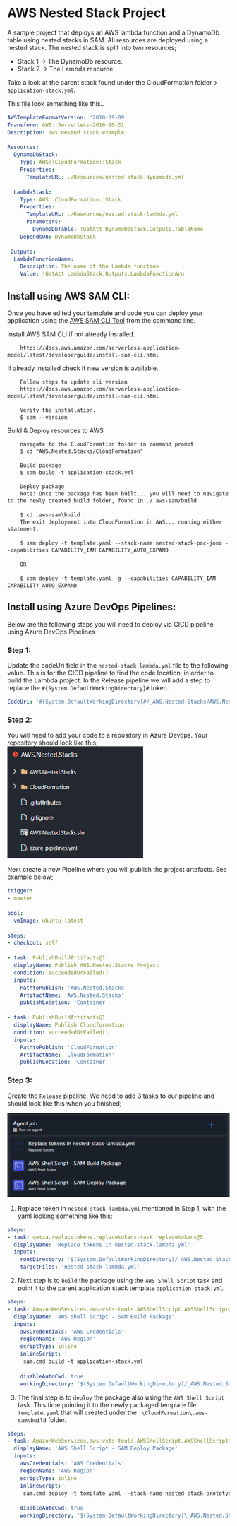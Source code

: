 # AWS Nested Stack Project

A sample project that deploys an AWS lambda function and a DynamoDb table using nested stacks in SAM.
All resources are deployed using a nested stack. The nested stack is split into two resources;
- Stack 1 -> The DynamoDb resource.
- Stack 2 -> The Lambda resource.

Take a look at the parent stack found under the CloudFormation folder-> `application-stack.yml`.

This file look something like this..

```yaml
AWSTemplateFormatVersion: '2010-09-09'
Transform: AWS::Serverless-2016-10-31
Description: aws nested stack example

Resources:
  DynamoDbStack:
    Type: AWS::CloudFormation::Stack
    Properties:
      TemplateURL: ./Resources/nested-stack-dynamodb.yml

  LambdaStack:
    Type: AWS::CloudFormation::Stack
    Properties:
      TemplateURL: ./Resources/nested-stack-lambda.yml
      Parameters:
        DynamoDbTable: !GetAtt DynamoDbStack.Outputs.TableName
    DependsOn: DynamoDbStack
    
 Outputs:
  LambdaFunctionName:
    Description: The name of the Lambda function
    Value: !GetAtt LambdaStack.Outputs.LambdaFunctionArn
``` 

## Install using AWS SAM CLI:

Once you have edited your template and code you can deploy your application using the [AWS SAM CLI Tool](https://docs.aws.amazon.com/serverless-application-model/latest/developerguide/serverless-sam-cli-command-reference.html) from the command line.

Install AWS SAM CLI if not already installed.
```
    https://docs.aws.amazon.com/serverless-application-model/latest/developerguide/install-sam-cli.html
```

If already installed check if new version is available.
```
    Follow steps to update cli version
    https://docs.aws.amazon.com/serverless-application-model/latest/developerguide/install-sam-cli.html

    Verify the installation.
    $ sam --version
```

Build & Deploy resources to AWS
```
    navigate to the CloudFormation folder in command prompt
    $ cd "AWS.Nested.Stacks/CloudFormation"

    Build package
    $ sam build -t application-stack.yml

    Deploy package
    Note: Once the package has been built... you will need to navigate to the newly created build folder, found in ./.aws-sam/build

    $ cd .aws-sam\build
    The exit deployment into CloudFormation in AWS... running either statement.

    $ sam deploy -t template.yaml --stack-name nested-stack-poc-jono --capabilities CAPABILITY_IAM CAPABILITY_AUTO_EXPAND

    OR 

    $ sam deploy -t template.yaml -g --capabilities CAPABILITY_IAM CAPABILITY_AUTO_EXPAND
```

## Install using Azure DevOps Pipelines:

Below are the following steps you will need to deploy via CICD pipeline using Azure DevOps Pipelines

### Step 1:

Update the codeUri field in the `nested-stack-lambda.yml` file to the following value. This is for the CICD pipeline to find the code location, in order to build the Lambda project. In the Release pipeline we will add a step to replace the `#{System.DefaultWorkingDirectory}#` token.

```yaml
CodeUri: '#{System.DefaultWorkingDirectory}#/_AWS.Nested.Stacks/AWS.Nested.Stacks'
```

### Step 2:
You will need to add your code to a repository in Azure Devops. Your repository should look like this;
<img src="/Assets/nested-stack-repo.png" alt="Azure DevOps Repo" title="Azure DevOps Repo">

Next create a new Pipeline where you will publish the project artefacts. See example below;

```yaml
trigger:
- master

pool:
  vmImage: ubuntu-latest

steps:
- checkout: self

- task: PublishBuildArtifacts@1
  displayName: Publish AWS.Nested.Stacks Project
  condition: succeededOrFailed()
  inputs:
    PathtoPublish: 'AWS.Nested.Stacks'
    ArtifactName: 'AWS.Nested.Stacks'
    publishLocation: 'Container'

- task: PublishBuildArtifacts@1
  displayName: Publish Cloudformation
  condition: succeededOrFailed()
  inputs:
    PathtoPublish: 'CloudFormation'
    ArtifactName: 'CloudFormation'
    publishLocation: 'Container'
```

### Step 3:

Create the `Release` pipeline.
We need to add 3 tasks to our pipeline and should look like this when you finished;

<img src="/Assets/nested-stack-release-pipeline-all-steps.png" alt="Azure DevOps Release Pipeline" title="Azure DevOps Release Pipeline">

1. Replace token in `nested-stack-lambda.yml` mentioned in Step 1, with the yaml looking something like this;
```yaml
steps:
- task: qetza.replacetokens.replacetokens-task.replacetokens@5
  displayName: 'Replace tokens in nested-stack-lambda.yml'
  inputs:
    rootDirectory: '$(System.DefaultWorkingDirectory)/_AWS.Nested.Stacks/CloudFormation/Resources'
    targetFiles: 'nested-stack-lambda.yml'
```
2. Next step is to `build` the package using the `AWS Shell Script` task and point it to the parent application stack template `application-stack.yml`.
```yaml
steps:
- task: AmazonWebServices.aws-vsts-tools.AWSShellScript.AWSShellScript@1
  displayName: 'AWS Shell Script - SAM Build Package'
  inputs:
    awsCredentials: 'AWS Credentials'
    regionName: 'AWS Region'
    scriptType: inline
    inlineScript: |
     sam.cmd build -t application-stack.yml
     
    disableAutoCwd: true
    workingDirectory: '$(System.DefaultWorkingDirectory)/_AWS.Nested.Stacks/CloudFormation'
```
3. The final step is to `deploy` the package also using the `AWS Shell Script` task. This time pointing it to the newly packaged template file `template.yaml` that will created under the `.\CloudFormation\.aws-sam\build` folder.
```yaml
steps:
- task: AmazonWebServices.aws-vsts-tools.AWSShellScript.AWSShellScript@1
  displayName: 'AWS Shell Script - SAM Deploy Package'
  inputs:
    awsCredentials: 'AWS Credentials'
    regionName: 'AWS Region'
    scriptType: inline
    inlineScript: |
     sam.cmd deploy -t template.yaml --stack-name nested-stack-prototype --s3-bucket `Your S3 Bucket` --s3-prefix `Your S3 Bucket/nested-stack-prototype/` --capabilities CAPABILITY_IAM CAPABILITY_AUTO_EXPAND
     
    disableAutoCwd: true
    workingDirectory: '$(System.DefaultWorkingDirectory)\_AWS.Nested.Stacks\CloudFormation\.aws-sam\build'
```


